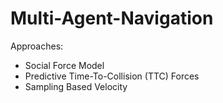 # Multi-Agent-Navigation
Approaches:
- Social Force Model
- Predictive Time-To-Collision (TTC) Forces
- Sampling Based Velocity
